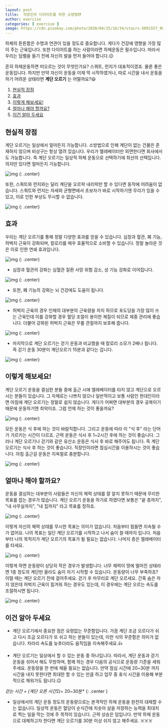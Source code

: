 ```yaml
---
layout: post
title:  직장인의 다이어트를 위한 소방법❗❓
author: exercise
categories: [ exercise ]
image: https://cdn.pixabay.com/photo/2020/04/25/16/34/stairs-5091557_960_720.jpg
---
```


하체의 튼튼함은 수명과 연관이 있을 정도로 중요합니다. 게다가 건강에 영향을 가장 많이 주는 근육입니다. 또한 다이어트를 하는 사람이라면 하체운동은 필수입니다. 따라서 우리는 덤벨을 들기 전에 자신의 발을 먼저 들어야 합니다.😉

흔히 하체운동하면 떠오르는 것이 무엇인가요? 스쿼트, 런지가 대표적이겠죠. 물론 좋은 운동입니다. 하지만 만약 자신이 운동을 이제 막 시작하였거나, 따로 시간을 내서 운동을 하기 어려운 상태라면 **계단 오르기** 는 어떨까요?😃 

1.  [현실적 장점](#현실적-장점)
2.  [효과](#효과)
3.  [이렇게 해보세요!](#이렇게-해보세요!)
4.  [얼마나 해야 할까요?](#얼마나-해야-할까요?)
5.  [이건 알아 두세요](#이건-알아-두세요)

##  현실적 장점

계단 오르기는 일상에서 얼마든지 가능합니다. 소방법으로 인해 계단이 없는 건물은 존재하지 않으며 비상구는 항상 열려 있습니다. 우리가 엘레베이터만 외면한다면 회사에서도 가능합니다. 즉 계단 오르기는 일상적 하체 운동으로 선택하기에 최선의 선택입니다. 의지만 있다면 얼마든지 가능합니다. 

![img](https://media4.giphy.com/media/Ls6ahtmYHU760/200w.webp?cid=ecf05e477rzcj4unt45x6sjf6865mr32hoyxrj1ru10xn6sg&rid=200w.webp&ct=g)
{: .center}

또한, 스쿼트와 런지와는 달리 계단을 오르락 내리락만 할 수 있다면 동작에 어려움이 없습니다. 스쿼트와 런지는 자세와 균형면에서 초보자가 바로 시작하기엔 무리가 있을 수 있고, 이로 인한 부상도 무시할 수 없습니다. 

![img](https://media4.giphy.com/media/1n7APkGc93Z0jxmJ62/200w.webp?cid=ecf05e471oqts6e7gpidwqoubtl8thlmvt4fl2xzugljx8it&rid=200w.webp&ct=g)
{: .center}

## 효과

우리는 계단 오르기를 통해 정말 다양한 효과를 얻을 수 있습니다. 심장과 혈관, 폐 기능, 허벅지 근육이 강화되며, 칼로리를 매우 효율적으로 소비할 수 있습니다. 정말 놀라운 것은 이로 인한 연쇄 효과입니다.

![img](https://media4.giphy.com/media/fAgdyrGILMq2I/200.webp?cid=ecf05e47z9eldala7m7d8q421izzlmldmeyf88dn1w7iatwd&rid=200.webp&ct=g)
{: .center}

-   심장과 혈관의 강화는 심혈관 질환 사망 위험 감소, 성 기능 강화로 이어집니다. 

![img](https://media3.giphy.com/media/dCBXJ7oCoFOXOdNDB0/200w.webp?cid=ecf05e47eet44uavy10h98to4lts166963ettnk9qj1qcpa7&rid=200w.webp&ct=g)
{: .center}

-   또한, 폐 기능의 강화는 뇌 건강에도 도움이 됩니다.

![img](https://media3.giphy.com/media/PmpA5ohOUl1xC/200w.webp?cid=ecf05e476notdis05tk476v8zgmch37x8vmzqxmzrutdfkzd&rid=200w.webp&ct=g)
{: .center} 

-   허벅지 근육의 경우 인체의 대부분의 근육량을 차지 하므로 포도당을 가장 많이 쓰는 근육인데 이를 강화할 경우 혈당 조절이 용이한 체질이 되므로 체중 관리에 좋습니다. 더불어 강화된 허벅지 근육은 무릎 관절까지 보호해 줍니다.

![img](https://media3.giphy.com/media/W5ZUxqXT1lmiysXsDE/200w.webp?cid=ecf05e47wv3pstnrdzlzi7x4wgvskoakptp1pv7h46vfab4u&rid=200w.webp&ct=g)
{: .center}

-   마지막으로 계단 오르기는 걷기 운동과 비교했을 때 칼로리 소모가 2배나 됩니다. 즉 걷기 운동 30분이 계단오르기 15분과 같다는 겁니다.

![img](https://media3.giphy.com/media/Fd3Skjhn0TUVgUssf0/200w.webp?cid=ecf05e47cxtztp30p782ft4xb80dlvrb4oj9q35v690ws7a6&rid=200w.webp&ct=g)
{: .center}

##  이렇게 해보세요!

계단 오르기 운동을 결심한 분들 중에 출근 시에 엘레베이터를 타지 않고 계단으로 오르시는 분들이 있습니다. 그 자체로는 나쁘지 않으나 일반적이고 보통 사람인 현대인이라면 아침에 계단 오르기는 정말로 쉽지 않습니다. 게다가 어쩌면 대부분의 경우 공복이기 때문에 운동하기엔 최악이죠. 그럼 언제 하는 것이 좋을까요?

![img](https://media0.giphy.com/media/3o7buirYcmV5nSwIRW/200w.webp?cid=ecf05e47jwgzkz5cxma5bl1dlnkp3bd2gkygzke8qyicyvaa&rid=200w.webp&ct=g)
{: .center}

모든 운동은 식 후에 하는 것이 바람직합니다. 그리고 운동에 따라 이 "식 후" 라는 단어가 가르키는 시간이 다르죠. 근력 운동은 식사 후 1~2시간 후에 하는 것이 좋습니다. 그러나 계단 오르기나 걷기와 같은 유산소 운동은 식사 후 바로 해주어도 됩니다. 즉 계단 오르기는 식사 후 하는 것이 좋습니다. 직장인이라면 점심시간을 이용하시는 것이 좋습니다. 아침 출근길 운동은 지옥철로 충분합니다.

![img](https://media4.giphy.com/media/l4JyRqcDU93S334KQ/200w.webp?cid=ecf05e47zlxb6txkq4wo1xlwkgcq4ihl4kqug67aq1l7g6wd&rid=200w.webp&ct=g)
{: .center}

##  얼마나 해야 할까요?

운동을 결심하는 대부분의 사람들은 자신의 체력 상태를 잘 알지 못하기 때문에 무리한 목표를 잡는 경우가 많습니다. 계단 오르기 운동을 하기로 하였다면 보통은 "끝 층까지", "내 사무실까지", "내 집까지" 라고 목표를 정하죠.

![img](https://media3.giphy.com/media/7xGyzBskuz945CjB1T/200w.webp?cid=ecf05e471fsh1op4fje2upg4kop7mov7vz4sty6xgdi4k8ay&rid=200w.webp&ct=g)
{: .center}

이렇게 자신의 체력 상태를 무시한 목표는 의미가 없습니다. 처음부터 힘들면 지속될 수가 없어요. 나의 목표는 일단 계단 오르기를 시작하고 나서 숨이 찰 때까지 입니다. 처음부터 나의 목적지가 계단 오르기의 목표가 될 필요는 없습니다. 나머지 층은 엘레베이터를 타세요.

![img](https://media2.giphy.com/media/g9KQcarDLdAMtEdS47/200.webp?cid=ecf05e4725hxxbbj5cba4mdma187huvnfw0aaq7rcfgl0lii&rid=200.webp&ct=g)
{: .center}

이렇게 하면 운동량이 상당히 작은 경우가 발생합니다. 너무 체력이 땅에 떨어진 상태라면 1층 정도의 계단만 올라도 숨이 차기 시작할 수 있습니다. 운동량이 너무 부족하죠? 이럴 때는 계단 오르기 전에 걸어주세요. 걷기 후 마무리로 계단 오르세요. 간혹 숨은 차지 않은데 허벅지 근육이 힘겨워 하는 경우도 있는데, 이 경우에는 계단 오르는 속도를 조절하시면 됩니다.

![img](https://media4.giphy.com/media/3og0INAY5MLmEBubyU/100.webp?cid=ecf05e47ceqi0lwv6pcu72dra3ipke7x2jzub3h3bi533p38&rid=100.webp&ct=g)
{: .center}

##  이건 알아 두세요

-   계단 오르기에서 중요한 점은 요령없는 꾸준함입니다. 가끔 계단 조금 오르다가 쉬고 다시 조금 오르다가 또 쉬고 하는 분들이 있는데, 이런 식의 꾸준함은 의미가 없습니다. 차라리 속도를 늦추더라도 움직임을 지속해주세요.👍

-   계단 오르기는 일상에서 할 수 있는 운동 중 하나입니다. 따라서, 계단 운동과 걷기 운동을 섞어서 해도 무방하며, 함께 하는 경우 다음의 공식으로 운동량 기준을 세워주세요. 운동량을 한 번에 채울 필요는 없습니다. 만약 점심 시간에 20~30분 까지 시간을 내지 못한다면 최대한 할 수 있는 만큼 하고 업무 중 휴식 시간을 이용해 부분적으로 채워가도 됩니다.😉

*걷는 시간 + (계단 오른 시간*2)= 20~30분*
{: .center }

- 일상에서의 계단 운동 정도의 운동량으로는 본격적인 하체 운동을 완전히 대체할 수는 없습니다. 일상적 운동은 혈당이 순식간에 치솟아 살을 저장하는 능력을 최대치로 찍는 일을 막는 것에 주 목적이 있습니다. 근력 상승은 덤입니다. 만약 하체 운동으로 대체하고자 한다면 계단 오르기를 30분 이상 쉬지 않고 해주세요. ☠️☠️☠️


